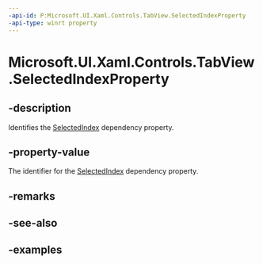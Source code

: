 ```yaml
---
-api-id: P:Microsoft.UI.Xaml.Controls.TabView.SelectedIndexProperty
-api-type: winrt property
---
```


# Microsoft.UI.Xaml.Controls.TabView.SelectedIndexProperty

<!--
public static Windows.UI.Xaml.DependencyProperty SelectedIndexProperty { get; }
-->

## -description

Identifies the [SelectedIndex](tabview_selectedindex.md) dependency property.

## -property-value

The identifier for the [SelectedIndex](tabview_selectedindex.md) dependency property.

## -remarks

## -see-also

## -examples

